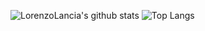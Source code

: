 ![LorenzoLancia's github stats](https://github-readme-stats.vercel.app/api?username=LorenzoLancia&include_all_commits=true&show_icons=true&hide=issues,prs&hide_border=true&text_color=828282&bg_color=00000000)
![Top Langs](https://github-readme-stats.vercel.app/api/top-langs/?username=LorenzoLancia&layout=compact&hide_border=true&text_color=828282&bg_color=00000000)
